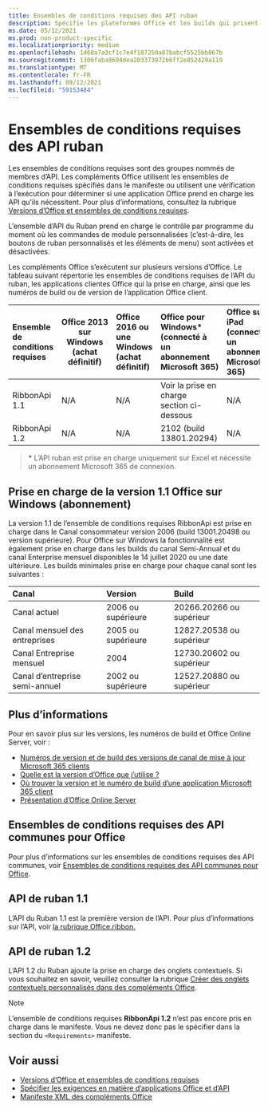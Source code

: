 ```yaml
---
title: Ensembles de conditions requises des API ruban
description: Spécifie les plateformes Office et les builds qui prisent en charge les API du ruban dynamique.
ms.date: 05/12/2021
ms.prod: non-product-specific
ms.localizationpriority: medium
ms.openlocfilehash: 1d68a7a3cf1c7e4f187250a87babcf5525bb867b
ms.sourcegitcommit: 1306faba8694dea203373972b6ff2e852429a119
ms.translationtype: MT
ms.contentlocale: fr-FR
ms.lasthandoff: 09/12/2021
ms.locfileid: "59153484"
---
```

# <a name="ribbon-api-requirement-sets"></a>Ensembles de conditions requises des API ruban

Les ensembles de conditions requises sont des groupes nommés de membres d’API. Les compléments Office utilisent les ensembles de conditions requises spécifiés dans le manifeste ou utilisent une vérification à l’exécution pour déterminer si une application Office prend en charge les API qu’ils nécessitent. Pour plus d’informations, consultez la rubrique [Versions d’Office et ensembles de conditions requises](../../develop/office-versions-and-requirement-sets.md).

L’ensemble d’API du Ruban prend en charge le contrôle par programme du moment où les commandes de module personnalisées (c’est-à-dire, les boutons de ruban personnalisés et les éléments de menu) sont activées et désactivées.

Les compléments Office s’exécutent sur plusieurs versions d’Office. Le tableau suivant répertorie les ensembles de conditions requises de l’API du ruban, les applications clientes Office qui la prise en charge, ainsi que les numéros de build ou de version de l’application Office client.

|  Ensemble de conditions requises  | Office 2013 sur Windows<br>(achat définitif) | Office 2016 ou une Windows<br>(achat définitif)   | Office pour Windows\*<br>(connecté à un abonnement Microsoft 365) |  Office sur iPad<br>(connecté à un abonnement Microsoft 365)  |  Office sur Mac\*<br>(connecté à un abonnement Microsoft 365)  | Office sur le web\*  |  Office Online Server  |
|:-----|-----|:-----|:-----|:-----|:-----|:-----|:-----|
| RibbonApi 1.1  | N/A | N/A | Voir la prise en charge<br>section ci-dessous | N/A | 16.38 | Novembre 2020 | N/A|
| RibbonApi 1.2  | N/A | N/A | 2102 (build 13801.20294) | N/A | bientôt disponible | Mai 2021 | N/A|

> **&#42;** L’API ruban est prise en charge uniquement sur Excel et nécessite un abonnement Microsoft 365 de connexion.

## <a name="support-for-version-11-on-office-on-windows-subscription"></a>Prise en charge de la version 1.1 Office sur Windows (abonnement)

La version 1.1 de l’ensemble de conditions requises RibbonApi est prise en charge dans le Canal consommateur version 2006 (build 13001.20498 ou version supérieure). Pour Office sur Windows la fonctionnalité est également prise en charge dans les builds du canal Semi-Annual et du canal Enterprise mensuel disponibles le 14 juillet 2020 ou une date ultérieure. Les builds minimales prise en charge pour chaque canal sont les suivantes :  

|Canal | Version | Build|
|:-----|:-----|:-----|
|Canal actuel | 2006 ou supérieure | 20266.20266 ou supérieur|
|Canal mensuel des entreprises | 2005 ou supérieure | 12827.20538 ou supérieur|
|Canal Entreprise mensuel | 2004 | 12730.20602 ou supérieur|
|Canal d’entreprise semi-annuel | 2002 ou supérieure | 12527.20880 ou supérieur|

## <a name="more-information"></a>Plus d’informations

Pour en savoir plus sur les versions, les numéros de build et Office Online Server, voir :

- [Numéros de version et de build des versions de canal de mise à jour Microsoft 365 clients](/officeupdates/update-history-microsoft365-apps-by-date)
- [Quelle est la version d’Office que j’utilise ?](https://support.microsoft.com/office/932788b8-a3ce-44bf-bb09-e334518b8b19)
- [Où trouver la version et le numéro de build d’une application Microsoft 365 client](/officeupdates/update-history-microsoft365-apps-by-date)
- [Présentation d’Office Online Server](/officeonlineserver/office-online-server-overview)

## <a name="office-common-api-requirement-sets"></a>Ensembles de conditions requises des API communes pour Office

Pour plus d’informations sur les ensembles de conditions requises des API communes, voir [Ensembles de conditions requises des API communes pour Office](office-add-in-requirement-sets.md).

## <a name="ribbon-api-11"></a>API de ruban 1.1

L’API du Ruban 1.1 est la première version de l’API. Pour plus d’informations sur l’API, voir [la rubrique Office.ribbon.](/javascript/api/office/office.ribbon)

## <a name="ribbon-api-12"></a>API de ruban 1.2

L’API 1.2 du Ruban ajoute la prise en charge des onglets contextuels. Si vous souhaitez en savoir, veuillez consulter la rubrique [Créer des onglets contextuels personnalisés dans des compléments Office](../../design/contextual-tabs.md).

> [!NOTE]
> L’ensemble de conditions requises **RibbonApi 1.2** n’est pas encore pris en charge dans le manifeste. Vous ne devez donc pas le spécifier dans la section du `<Requirements>` manifeste.

## <a name="see-also"></a>Voir aussi

- [Versions d’Office et ensembles de conditions requises](../../develop/office-versions-and-requirement-sets.md)
- [Spécifier les exigences en matière d’applications Office et d’API](../../develop/specify-office-hosts-and-api-requirements.md)
- [Manifeste XML des compléments Office](../../develop/add-in-manifests.md)
